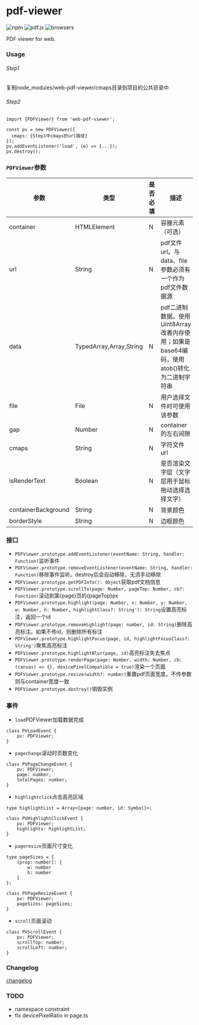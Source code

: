 # pdf-viewer
![npm](https://img.shields.io/npm/v/web-pdf-viewer)
![pdf.js](https://img.shields.io/badge/dependency-mozilla%2Fpdf.js-green)
![browsers](https://img.shields.io/badge/Browsers-Chrome%2C%20IE11%2C%20Edge%2C%20Safari%2C%20Firefox-brightgreen)

PDF viewer for web.

### Usage
###### Step1
复制node_modules/web-pdf-viewer/cmaps目录到项目的公共目录中
###### Step2
````
import {PDFViewer} from 'web-pdf-viewer';

const pv = new PDFViewer({
  cmaps: {Step1中cmaps的url路径}
});
pv.addEventListener('load', (e) => {...});
pv.destroy();
````

### `PDFViewer`参数
参数                 |类型                       | 是否必填  |  描述
--------------------|---------------------------|----------|-------------------
container           | HTMLElement               | N        |  容器元素（可选）
url                 | String                    | N        | pdf文件url。与data、file参数必须有一个作为pdf文件数据源
data                | TypedArray,Array,String   | N        | pdf二进制数据。使用Uint8Array改善内存使用；如果是base64编码，使用atob()转化为二进制字符串
file                | File                      | N        | 用户选择文件时可使用该参数
gap                 | Number                    | N        | container的左右间隙
cmaps               | String                    | N        | 字符文件url
isRenderText        | Boolean                   | N        | 是否渲染文字层（文字层用于鼠标拖动选择选择文字）
containerBackground | String                    | N        | 背景颜色
borderStyle         | String                    | N        | 边框颜色


### 接口
* `PDFViewer.prototype.addEventListener(eventName: String, handler: Function)`监听事件
* `PDFViewer.prototype.removeEventListener(eventName: String, handler: Function)`移除事件监听。destroy后会自动移除，无须手动移除
* `PDFViewer.prototype.getPDFInfo(): Object`获取pdf文档信息
* `PDFViewer.prototype.scrollTo(page: Number, pageTop: Number, cb?: Function)`滚动到第{page}页的{pageTop}px
* `PDFViewer.prototype.highlight(page: Number, x: Number, y: Number, w: Number, h: Number, highlightClass?: String'): String`设置高亮标注，返回一个id
* `PDFViewer.prototype.removeHighlight(page: number, id: String)`删除高亮标注。如果不传id，则删除所有标注
* `PDFViewer.prototype.highlightFocus(page, id, highlightFocusClass?: String')`聚焦高亮标注
* `PDFViewer.prototype.highlightBlur(page, id)`高亮标注失去焦点
* `PDFViewer.prototype.renderPage(page: Number, width: Number, cb: (canvas) => {}, devicePixelCompatible = true)`渲染一个页面
* `PDFViewer.prototype.resize(width?: number)`重置pdf页面宽度。不传参数则与container宽度一致
* `PDFViewer.prototype.destroy()`销毁实例

### 事件
* `load`PDFViewer加载数据完成
````
class PVLoadEvent {
    pv: PDFViewer;
}
````
* `pagechange`滚动时页数变化
````
class PVPageChangeEvent {
    pv: PDFViewer;
    page: number;
    totalPages: number;
}
````
* `highlightclick`点击高亮区域
````
type highlightList = Array<{page: number, id: Symbol}>;

class PVHighlightClickEvent {
    pv: PDFViewer;
    highlights: highlightList;
}
````
* `pageresize`页面尺寸变化
````
type pageSizes = {
    [prop: number]: {
        w: number
        h: number
    }
};

class PVPageResizeEvent {
    pv: PDFViewer;
    pageSizes: pageSizes;
}
````
* `scroll`页面滚动
````
class PVScrollEvent {
    pv: PDFViewer;
    scrollTop: number;
    scrollLeft: number;
}
````

### Changelog
[changelog](https://github.com/yinliguo/pdf-viewer/blob/master/CHANGELOG.md)

### TODO
* namespace constraint
* fix devicePixelRatio in page.ts
